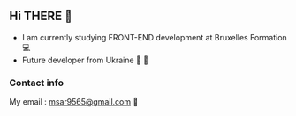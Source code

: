 ## Hi THERE :wave:

- I am currently studying FRONT-END development at Bruxelles Formation
  :computer:
- Future developer from Ukraine :purple_heart: :yellow_heart:

### Contact info

My email : msar9565@gmail.com :email:
